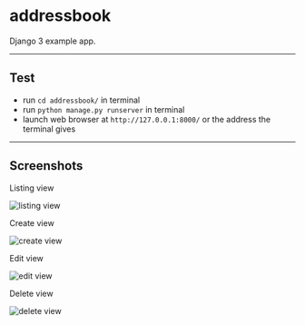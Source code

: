 # addressbook
Django 3 example app.

---

## Test
- run `cd addressbook/` in terminal
- run `python manage.py runserver` in terminal 
- launch web browser at `http://127.0.0.1:8000/` or the address the terminal gives 

---

## Screenshots

Listing view

![listing view](https://p85.f2.n0.cdn.getcloudapp.com/items/2NurWDy0/Image+2020-01-19+at+6.13.47+PM.png?v=e466ff6e21c51acb3c577091e973b3c3)


Create view

![create view](https://p85.f2.n0.cdn.getcloudapp.com/items/5zuJbqGP/Image+2020-01-19+at+6.14.15+PM.png?v=157759b96e4193baf7393fc645b56262)


Edit view

![edit view](https://p85.f2.n0.cdn.getcloudapp.com/items/d5ueJ5Eo/Image+2020-01-19+at+6.14.51+PM.png?v=1074f7c9ffd795e0b43580bd5043f4a5)


Delete view

![delete view](https://p85.f2.n0.cdn.getcloudapp.com/items/ApuOldLQ/Image+2020-01-19+at+6.15.20+PM.png?v=de9cdeebc183d5c45cb2449077f91f80)

